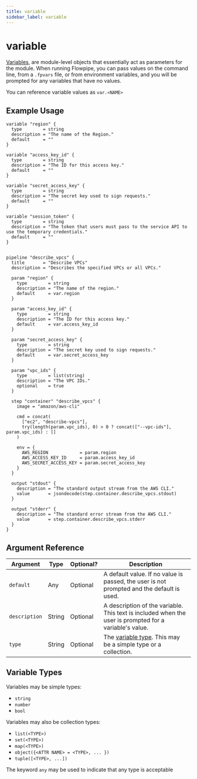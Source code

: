 ```yaml
---
title: variable
sidebar_label: variable
---
```


# variable

[Variables](/docs/build/mod-variables#input-variables), are module-level objects that essentially act as parameters for the module.  When running Flowpipe, you can pass values on the command line, from a `.fpvars` file, or from environment variables, and you will be prompted for any variables that have no values.

You can reference variable values as `var.<NAME>`


## Example Usage
```hcl
variable "region" {
  type        = string
  description = "The name of the Region."
  default     = ""
}

variable "access_key_id" {
  type        = string
  description = "The ID for this access key."
  default     = ""
}

variable "secret_access_key" {
  type        = string
  description = "The secret key used to sign requests."
  default     = ""
}

variable "session_token" {
  type        = string
  description = "The token that users must pass to the service API to use the temporary credentials."
  default     = ""
}


pipeline "describe_vpcs" {
  title       = "Describe VPCs"
  description = "Describes the specified VPCs or all VPCs."

  param "region" {
    type        = string
    description = "The name of the region."
    default     = var.region
  }

  param "access_key_id" {
    type        = string
    description = "The ID for this access key."
    default     = var.access_key_id
  }

  param "secret_access_key" {
    type        = string
    description = "The secret key used to sign requests."
    default     = var.secret_access_key
  }

  param "vpc_ids" {
    type        = list(string)
    description = "The VPC IDs."
    optional    = true
  }

  step "container" "describe_vpcs" {
    image = "amazon/aws-cli"

    cmd = concat(
      ["ec2", "describe-vpcs"],
      try(length(param.vpc_ids), 0) > 0 ? concat(["--vpc-ids"], param.vpc_ids) : []
    )

    env = {
      AWS_REGION            = param.region
      AWS_ACCESS_KEY_ID     = param.access_key_id
      AWS_SECRET_ACCESS_KEY = param.secret_access_key
    }
  }

  output "stdout" {
    description = "The standard output stream from the AWS CLI."
    value       = jsondecode(step.container.describe_vpcs.stdout)
  }

  output "stderr" {
    description = "The standard error stream from the AWS CLI."
    value       = step.container.describe_vpcs.stderr
  }
}
```

## Argument Reference
| Argument | Type | Optional? | Description
|-|-|-|-
| `default` | Any |Optional|  A default value.  If no value is passed, the user is not prompted and the default is used. 
| `description` | String| Optional|  A description of the variable.  This text is included when the user is prompted for a variable's value.
| `type` | String | Optional | The [variable type](#variable-types).  This may be a simple type or a collection.


## Variable Types
Variables may be simple types:
- `string`
- `number`
- `bool`

Variables may also be collection types:
- `list(<TYPE>)`
- `set(<TYPE>)`
- `map(<TYPE>)`
- `object({<ATTR NAME> = <TYPE>, ... })`
- `tuple([<TYPE>, ...])`

The keyword `any` may be used to indicate that any type is acceptable 
